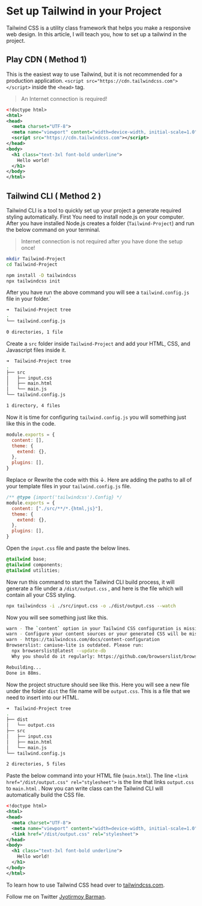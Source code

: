# Set up Tailwind in your Project

Tailwind CSS is a utility class framework that helps you make a responsive web design. In this article, I will teach you, how to set up a tailwind in the project.

## Play CDN ( Method 1)

This is the easiest way to use Tailwind, but it is not recommended for a production application. `<script src="https://cdn.tailwindcss.com"></script>` inside the `<head>` tag.

> An Internet connection is required!

```xml
<!doctype html>
<html>
<head>
  <meta charset="UTF-8">
  <meta name="viewport" content="width=device-width, initial-scale=1.0">
  <script src="https://cdn.tailwindcss.com"></script>
</head>
<body>
  <h1 class="text-3xl font-bold underline">
    Hello world!
  </h1>
</body>
</html>
```

## Tailwind CLI ( Method 2 )

Tailwind CLI is a tool to quickly set up your project a generate required styling automatically. First You need to install node.js on your computer. After you have installed Node.js creates a folder (`Tailwind-Project`) and run the below command on your terminal.

> Internet connection is not required after you have done the setup once!

```bash
mkdir Tailwind-Project
cd Tailwind-Project
```

```bash
npm install -D tailwindcss
npx tailwindcss init
```

After you have run the above command you will see a `tailwind.config.js` file in your folder.\`

```bash
➜  Tailwind-Project tree
.
└── tailwind.config.js

0 directories, 1 file
```

Create a `src` folder inside `Tailwind-Project` and add your HTML, CSS, and Javascript files inside it.

```bash
➜  Tailwind-Project tree
.
├── src
│   ├── input.css
│   ├── main.html
│   └── main.js
└── tailwind.config.js

1 directory, 4 files
```

Now it is time for configuring `tailwind.config.js` you will something just like this in the code.

```javascript
module.exports = {
  content: [],
  theme: {
    extend: {},
  },
  plugins: [],
}
```

Replace or Rewrite the code with this ↓. Here are adding the paths to all of your template files in your `tailwind.config.js` file.

```javascript
/** @type {import('tailwindcss').Config} */
module.exports = {
  content: ["./src/**/*.{html,js}"],
  theme: {
    extend: {},
  },
  plugins: [],
}
```

Open the `input.css` file and paste the below lines.

```css
@tailwind base;
@tailwind components;
@tailwind utilities;
```

Now run this command to start the Tailwind CLI build process, it will generate a file under a `/dist/output.css` , and here is the file which will contain all your CSS styling.

```bash
npx tailwindcss -i ./src/input.css -o ./dist/output.css --watch
```

Now you will see something just like this.

```bash
warn - The `content` option in your Tailwind CSS configuration is missing or empty.
warn - Configure your content sources or your generated CSS will be missing styles.
warn - https://tailwindcss.com/docs/content-configuration
Browserslist: caniuse-lite is outdated. Please run:
  npx browserslist@latest --update-db
  Why you should do it regularly: https://github.com/browserslist/browserslist#browsers-data-updating

Rebuilding...
Done in 88ms.
```

Now the project structure should see like this. Here you will see a new file under the folder `dist` the file name will be `output.css`. This is a file that we need to insert into our HTML.

```bash
➜  Tailwind-Project tree
.
├── dist
│   └── output.css
├── src
│   ├── input.css
│   ├── main.html
│   └── main.js
└── tailwind.config.js

2 directories, 5 files
```

Paste the below command into your HTML file (`main.html`). The line `<link href="/dist/output.css" rel="stylesheet">` is the line that links `output.css` to `main.html` . Now you can write class can the Tailwind CLI will automatically build the CSS file.

```xml
<!doctype html>
<html>
<head>
  <meta charset="UTF-8">
  <meta name="viewport" content="width=device-width, initial-scale=1.0">
  <link href="/dist/output.css" rel="stylesheet">
</head>
<body>
  <h1 class="text-3xl font-bold underline">
    Hello world!
  </h1>
</body>
</html>
```

To learn how to use Tailwind CSS head over to [tailwindcss.com](https://tailwindcss.com).

Follow me on Twitter [Jyotirmoy Barman](https://twitter.com/jyotirmoydotdev/).